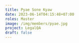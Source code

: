 ```yaml
---
title: Pyae Sone Kyaw
date: 2023-06-14T04:15:48+07:00
roles: Master
image: /img/members/pyae.jpg
project: LegalQA
draft: false
---
```


